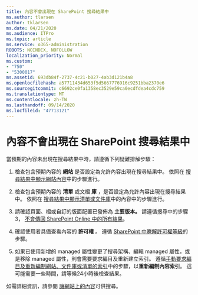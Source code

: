 ```yaml
---
title: 內容不會出現在 SharePoint 搜尋結果中
ms.author: tlarsen
author: tklarsen
ms.date: 04/21/2020
ms.audience: ITPro
ms.topic: article
ms.service: o365-administration
ROBOTS: NOINDEX, NOFOLLOW
localization_priority: Normal
ms.custom:
- "750"
- "5300017"
ms.assetid: 693db84f-2737-4c21-b027-4ab3d121b4a8
ms.openlocfilehash: a57711434d653f5d5667776916c9251bba2370e6
ms.sourcegitcommit: c6692ce0fa1358ec3529e59ca0ecdfdea4cdc759
ms.translationtype: MT
ms.contentlocale: zh-TW
ms.lasthandoff: 09/14/2020
ms.locfileid: "47713121"
---
```

# <a name="content-doesnt-appear-in-sharepoint-search-results"></a>內容不會出現在 SharePoint 搜尋結果中

當預期的內容未出現在搜尋結果中時，請遵循下列疑難排解步驟：
  
1. 檢查包含預期內容的 **網站** 是否設定為允許內容出現在搜尋結果中。 依照在 [搜尋結果中顯示網站內容](https://docs.microsoft.com/sharepoint/make-site-content-searchable#show-content-on-a-site-in-search-results)中的步驟進行。

2. 檢查包含預期內容的 **清單** 或文檔 **庫** ，是否設定為允許內容出現在搜尋結果中。 依照在 [搜尋結果中顯示清單或文件庫](https://docs.microsoft.com/sharepoint/make-site-content-searchable#show-content-from-lists-or-libraries-in-search-results)中的內容中的步驟進行。

3. 請確認頁面、檔或自訂的版面配置已發佈為 **主要版本。** 請遵循搜尋中的步驟3， [不會傳回 SharePoint Online 中的所有結果](https://go.microsoft.com/fwlink/?linkid=874525)。

4. 確認使用者具備查看內容的 **許可權** 。 遵循 [SharePoint 中瞭解許可權等級](https://docs.microsoft.com/sharepoint/understanding-permission-levels)的步驟。
    
5. 如果已使用新增的 managed 屬性變更了搜尋架構、編輯 managed 屬性，或是移除 managed 屬性，則會需要要求編目及重新建立索引。 遵循[手動要求編目及重新編制網站、文件庫或清單的索引](https://docs.microsoft.com/sharepoint/crawl-site-content)中的步驟，以**重新編制內容索引**。 這可能需要一些時間，請等候24小時後檢查結果。

如需詳細資訊，請參閱 [讓網站上的內容](https://docs.microsoft.com/sharepoint/make-site-content-searchable)可供搜尋。 
  
